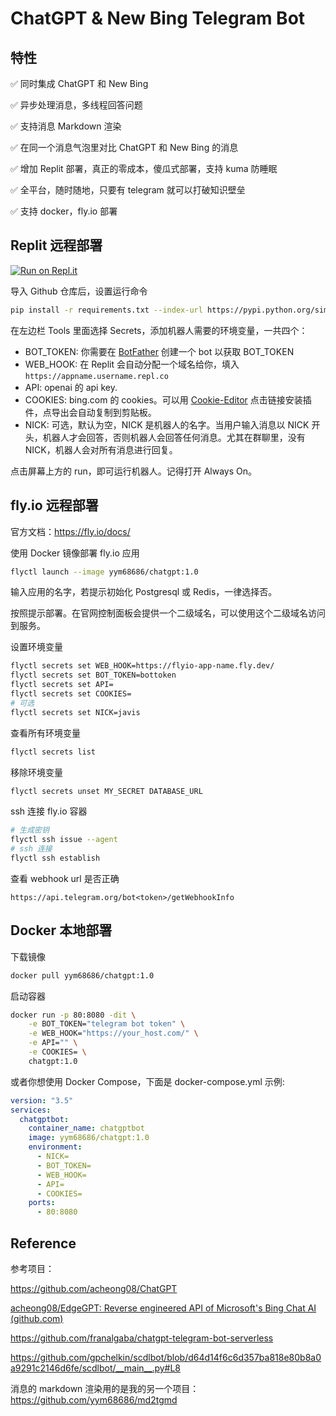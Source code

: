 # ChatGPT & New Bing Telegram Bot

## 特性

✅ 同时集成 ChatGPT 和 New Bing

✅ 异步处理消息，多线程回答问题

✅ 支持消息 Markdown 渲染

✅ 在同一个消息气泡里对比 ChatGPT 和 New Bing 的消息

✅ 增加 Replit 部署，真正的零成本，傻瓜式部署，支持 kuma 防睡眠

✅ 全平台，随时随地，只要有 telegram 就可以打破知识壁垒

✅ 支持 docker，fly.io 部署

## Replit 远程部署

[![Run on Repl.it](https://replit.com/badge/github/ly-img/GPT)](https://replit.com/new/github/ly-img/GPT)

导入 Github 仓库后，设置运行命令

```bash
pip install -r requirements.txt --index-url https://pypi.python.org/simple/ > /dev/null && python3 webhook.py
```

在左边栏 Tools 里面选择 Secrets，添加机器人需要的环境变量，一共四个：

- BOT_TOKEN: 你需要在 [BotFather](https://t.me/BotFather) 创建一个 bot 以获取 BOT_TOKEN
- WEB_HOOK: 在 Replit 会自动分配一个域名给你，填入 `https://appname.username.repl.co`
- API: openai 的 api key.
- COOKIES: bing.com 的 cookies。可以用 [Cookie-Editor](https://chrome.google.com/webstore/detail/cookie-editor/hlkenndednhfkekhgcdicdfddnkalmdm) 点击链接安装插件，点导出会自动复制到剪贴板。
- NICK: 可选，默认为空，NICK 是机器人的名字。当用户输入消息以 NICK 开头，机器人才会回答，否则机器人会回答任何消息。尤其在群聊里，没有 NICK，机器人会对所有消息进行回复。

点击屏幕上方的 run，即可运行机器人。记得打开 Always On。

## fly.io 远程部署

官方文档：https://fly.io/docs/

使用 Docker 镜像部署 fly.io 应用

```bash
flyctl launch --image yym68686/chatgpt:1.0
```

输入应用的名字，若提示初始化 Postgresql 或 Redis，一律选择否。

按照提示部署。在官网控制面板会提供一个二级域名，可以使用这个二级域名访问到服务。

设置环境变量

```bash
flyctl secrets set WEB_HOOK=https://flyio-app-name.fly.dev/
flyctl secrets set BOT_TOKEN=bottoken
flyctl secrets set API=
flyctl secrets set COOKIES=
# 可选
flyctl secrets set NICK=javis
```

查看所有环境变量

```bash
flyctl secrets list
```

移除环境变量

```bash
flyctl secrets unset MY_SECRET DATABASE_URL
```

ssh 连接 fly.io 容器

```bash
# 生成密钥
flyctl ssh issue --agent
# ssh 连接
flyctl ssh establish
```

查看 webhook url 是否正确

```
https://api.telegram.org/bot<token>/getWebhookInfo
```

## Docker 本地部署

下载镜像

```bash
docker pull yym68686/chatgpt:1.0
```

启动容器

```bash
docker run -p 80:8080 -dit \
    -e BOT_TOKEN="telegram bot token" \
    -e WEB_HOOK="https://your_host.com/" \
    -e API="" \
    -e COOKIES= \
    chatgpt:1.0
```

或者你想使用 Docker Compose，下面是 docker-compose.yml 示例:

```yaml
version: "3.5"
services:
  chatgptbot:
    container_name: chatgptbot
    image: yym68686/chatgpt:1.0
    environment:
      - NICK=
      - BOT_TOKEN=
      - WEB_HOOK=
      - API=
      - COOKIES=
    ports:
      - 80:8080
```

## Reference

参考项目：

https://github.com/acheong08/ChatGPT

[acheong08/EdgeGPT: Reverse engineered API of Microsoft&#39;s Bing Chat AI (github.com)](https://github.com/acheong08/EdgeGPT)

https://github.com/franalgaba/chatgpt-telegram-bot-serverless

https://github.com/gpchelkin/scdlbot/blob/d64d14f6c6d357ba818e80b8a0a9291c2146d6fe/scdlbot/__main__.py#L8

消息的 markdown 渲染用的是我的另一个项目：https://github.com/yym68686/md2tgmd
